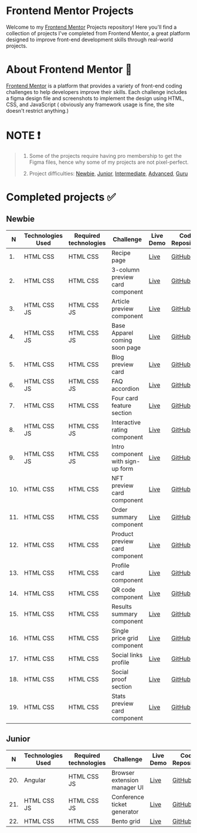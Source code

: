 # Frontend Mentor Projects

Welcome to my [Frontend Mentor](https://www.frontendmentor.io/) Projects repository! Here you'll find a collection of projects I've completed from Frontend Mentor, a great platform designed to improve front-end development skills through real-world projects.

# About Frontend Mentor 🎨

[Frontend Mentor](https://www.frontendmentor.io/) is a platform that provides a variety of front-end coding challenges to help developers improve their skills. Each challenge includes a figma design file and screenshots to implement the design using HTML, CSS, and JavaScript ( obviously any framework usage is fine, the site doesn't restrict anything.)

# NOTE ❗

> 1. Some of the projects require having pro membership to get the Figma files, hence why some of my projects are not pixel-perfect.
> 
> 2. Project difficulties: [Newbie](https://www.frontendmentor.io/challenges?difficulty=1&type=free%2Cfree-plus), [Junior](https://www.frontendmentor.io/challenges?difficulty=2&type=free%2Cfree-plus), [Intermediate](https://www.frontendmentor.io/challenges?difficulty=3&type=free%2Cfree-plus), [Advanced](https://www.frontendmentor.io/challenges?difficulty=4&type=free%2Cfree-plus), [Guru](https://www.frontendmentor.io/challenges?difficulty=5&type=free%2Cfree-plus)

# Completed projects ✅

## Newbie

| N | Technologies Used | Required technologies | Challenge                      | Live Demo                                   | Code Repository                            | Project Page                   |
|---|-------------------|-----------------------|--------------------------------|---------------------------------------------|--------------------------------------------|--------------------------------|
| 1. | HTML  CSS | HTML  CSS | Recipe page | [Live](https://recipe-page-giorgibegii.vercel.app/) | [GitHub](https://github.com/GiorgiBegii/front-end-mentor/tree/main/Newbie/recipe-page-main) | [FrontendMentor](https://www.frontendmentor.io/challenges/recipe-page-KiTsR8QQKm) |
| 2. | HTML  CSS | HTML  CSS | 3-column preview card component | [Live](https://3-column-preview-card-component-mai-wheat.vercel.app/) | [GitHub](https://github.com/GiorgiBegii/front-end-mentor/tree/main/Newbie/3-column-preview-card-component-main) | [FrontendMentor](https://www.frontendmentor.io/challenges/3column-preview-card-component-pH92eAR2-) |
| 3. | HTML  CSS  JS | HTML  CSS  JS | Article preview component | [Live](https://article-preview-component-master-nu-indol.vercel.app/) | [GitHub](https://github.com/GiorgiBegii/front-end-mentor/tree/main/Newbie/article-preview-component-master) | [FrontendMentor](https://www.frontendmentor.io/challenges/article-preview-component-dYBN_pYFT) |
| 4. | HTML  CSS  JS| HTML  CSS  JS| Base Apparel coming soon page | [Live](https://base-apparel-coming-soon-master-one-nu.vercel.app/) | [GitHub](https://github.com/GiorgiBegii/front-end-mentor/tree/main/Newbie/base-apparel-coming-soon-master) | [FrontendMentor](https://www.frontendmentor.io/challenges/base-apparel-coming-soon-page-5d46b47f8db8a7063f9331a0) |
| 5. | HTML  CSS | HTML  CSS | Blog preview card| [Live](https://blog-preview-card-main-two-omega.vercel.app/) | [GitHub](https://github.com/GiorgiBegii/front-end-mentor/tree/main/Newbie/blog-preview-card-main) | [FrontendMentor](https://www.frontendmentor.io/challenges/blog-preview-card-ckPaj01IcS) |
| 6. | HTML  CSS  JS| HTML  CSS  JS| FAQ accordion | [Live](https://front-end-mentor-teal-three.vercel.app/) | [GitHub](https://github.com/GiorgiBegii/front-end-mentor/tree/main/Newbie/faq-accordion-main) | [FrontendMentor](https://www.frontendmentor.io/challenges/faq-accordion-wyfFdeBwBz) |
| 7. | HTML  CSS | HTML  CSS | Four card feature section | [Live](https://four-card-feature-section-master-seven-gamma.vercel.app/) | [GitHub](https://github.com/GiorgiBegii/front-end-mentor/tree/main/Newbie/four-card-feature-section-master) | [FrontendMentor](https://www.frontendmentor.io/challenges/four-card-feature-section-weK1eFYK) |
| 8. | HTML  CSS  JS| HTML  CSS  JS| Interactive rating component | [Live](https://interactive-rating-component-main-puce-seven.vercel.app/) | [GitHub](https://github.com/GiorgiBegii/front-end-mentor/tree/main/Newbie/interactive-rating-component-main) | [FrontendMentor](https://www.frontendmentor.io/challenges/interactive-rating-component-koxpeBUmI) |
| 9. | HTML  CSS  JS| HTML  CSS  JS| Intro component with sign-up form | [Live](https://intro-component-with-signup-form-ma-seven.vercel.app/) | [GitHub](https://github.com/GiorgiBegii/front-end-mentor/tree/main/Newbie/intro-component-with-signup-form-master) | [FrontendMentor](https://www.frontendmentor.io/challenges/intro-component-with-signup-form-5cf91bd49edda32581d28fd1) |
| 10. | HTML  CSS | HTML  CSS | NFT preview card component | [Live](https://nft-preview-card-component-main-six-neon.vercel.app/) | [GitHub](https://github.com/GiorgiBegii/front-end-mentor/tree/main/Newbie/nft-preview-card-component-main) | [FrontendMentor](https://www.frontendmentor.io/challenges/nft-preview-card-component-SbdUL_w0U) |
| 11. | HTML  CSS | HTML  CSS | Order summary component | [Live](https://order-summary-component-main-mu-jet.vercel.app/) | [GitHub](https://github.com/GiorgiBegii/front-end-mentor/tree/main/Newbie/order-summary-component-main) | [FrontendMentor](https://www.frontendmentor.io/challenges/order-summary-component-QlPmajDUj) |
| 12. | HTML  CSS | HTML  CSS | Product preview card component | [Live](https://product-preview-card-component-main-six-blush.vercel.app/) | [GitHub](https://github.com/GiorgiBegii/front-end-mentor/tree/main/Newbie/product-preview-card-component-main) | [FrontendMentor](https://www.frontendmentor.io/challenges/product-preview-card-component-GO7UmttRfa) |
| 13. | HTML  CSS | HTML  CSS | Profile card component | [Live](https://profile-card-component-main-inky-nine.vercel.app/) | [GitHub](https://github.com/GiorgiBegii/front-end-mentor/tree/main/Newbie/profile-card-component-main) | [FrontendMentor](https://www.frontendmentor.io/challenges/profile-card-component-cfArpWshJ) |
| 14. | HTML  CSS | HTML  CSS | QR code component | [Live](https://qr-code-component-main-omega-dun.vercel.app/) | [GitHub](https://github.com/GiorgiBegii/front-end-mentor/tree/main/Newbie/qr-code-component-main) | [FrontendMentor](https://www.frontendmentor.io/challenges/qr-code-component-iux_sIO_H) |
| 15. | HTML  CSS | HTML  CSS | Results summary component | [Live](https://results-summary-component-main-one-nu.vercel.app/) | [GitHub](https://github.com/GiorgiBegii/front-end-mentor/tree/main/Newbie/results-summary-component-main) | [FrontendMentor](https://www.frontendmentor.io/challenges/results-summary-component-CE_K6s0maV) |
| 16. | HTML  CSS | HTML  CSS | Single price grid component | [Live](https://single-price-grid-component-master-tau-two.vercel.app/) | [GitHub](https://github.com/GiorgiBegii/front-end-mentor/tree/main/Newbie/single-price-grid-component-master) | [FrontendMentor](https://www.frontendmentor.io/challenges/single-price-grid-component-5ce41129d0ff452fec5abbbc) |
| 17. | HTML  CSS | HTML  CSS | Social links profile | [Live](https://social-links-profile-main-nine-jet.vercel.app/) | [GitHub](https://github.com/GiorgiBegii/front-end-mentor/tree/main/Newbie/social-links-profile-main) | [FrontendMentor](https://www.frontendmentor.io/challenges/social-links-profile-UG32l9m6dQ) |
| 18. | HTML  CSS | HTML  CSS | Social proof section | [Live](https://social-proof-section-master-one-tan.vercel.app/) | [GitHub](https://github.com/GiorgiBegii/front-end-mentor/tree/main/Newbie/social-proof-section-master) | [FrontendMentor](https://www.frontendmentor.io/challenges/social-proof-section-6e0qTv_bA) |
| 19. | HTML  CSS | HTML  CSS | Stats preview card component | [Live](https://stats-preview-card-component-main-xi-eight.vercel.app/) | [GitHub](https://github.com/GiorgiBegii/front-end-mentor/tree/main/Newbie/stats-preview-card-component-main) | [FrontendMentor](https://www.frontendmentor.io/challenges/stats-preview-card-component-8JqbgoU62) |

## Junior

| N | Technologies Used | Required technologies | Challenge                      | Live Demo                                   | Code Repository                            | Project Page                   |
|---|-------------------|-----------------------|--------------------------------|---------------------------------------------|--------------------------------------------|--------------------------------|
| 20. | Angular | HTML  CSS JS | Browser extension manager UI | [Live](https://browser-extensions-manager-ui-main-phi.vercel.app/) | [GitHub](https://github.com/GiorgiBegii/browser-extensions-manager-ui-main) | [FrontendMentor](https://www.frontendmentor.io/challenges/browser-extension-manager-ui-yNZnOfsMAp) |
| 21. | HTML  CSS JS | HTML  CSS JS | Conference ticket generator | [Live](https://conference-ticket-generator-main-six.vercel.app/) | [GitHub](https://github.com/GiorgiBegii/front-end-mentor/tree/main/Junior/conference-ticket-generator-main) | [FrontendMentor](https://www.frontendmentor.io/challenges/conference-ticket-generator-oq5gFIU12w) |
| 22. | HTML  CSS | HTML  CSS | Bento grid | [Live](https://front-end-mentor-ivory.vercel.app/) | [GitHub](https://github.com/GiorgiBegii/front-end-mentor/tree/main/Junior/bento-grid-main) | [FrontendMentor](https://www.frontendmentor.io/challenges/bento-grid-RMydElrlOj) |
